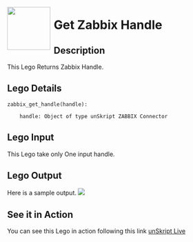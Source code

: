 [<img align="left" src="https://unskript.com/assets/favicon.png" width="100" height="100" style="padding-right: 5px">](https://unskript.com/assets/favicon.png) 
<h1>Get Zabbix Handle</h1>

## Description
This Lego Returns Zabbix Handle.


## Lego Details

    zabbix_get_handle(handle):

        handle: Object of type unSkript ZABBIX Connector
        


## Lego Input
This Lego take only One input handle. 

## Lego Output
Here is a sample output.
<img src="./1.png">


## See it in Action

You can see this Lego in action following this link [unSkript Live](https://us.app.unskript.io)